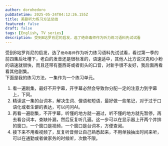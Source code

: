 ```yaml
---
author: dorohedoro
pubDatetime: 2025-05-24T04:12:26.155Z
title: 美剧听力练习方法总结
featured: false
draft: false
tags: [English, TV series]
description: 受到B站罗肖尼的启发，选了绝命毒师作为听力练习语料先试试看
---
```


受到B站罗肖尼的启发，选了`绝命毒师`作为听力练习语料先试试看，看过第一季的前四集后吐槽下，老白的发音还是很标准的，语速适中，其他人比方说汉克和小粉的语速就很快，而且还带有墨西哥或者街头的口音，对新手很不友好，我后面再看看其他剧集。<br>
下面是我的练习方法，一集作为一个练习单元。
1. 看一遍剧集，最好不开字幕，开字幕必然会导致你分配一定的注意力到字幕上，下同。
2. 精读这一集的台词本，解决生词、俚语和短语，最好做一些笔记，对于过于口语化或者生僻的表达，可以问问AI。
3. 再看一遍剧集，不开字幕，听懂的地方就一遍过，听不懂的地方就先暂停，再去看台词本，查缺补漏，然后反复听几遍。这一步可以在显示器上开两个并排的窗口，一个窗口是视频，一个窗口是台词本，方便查阅。
4. 接下来不用看视频了，反复听音频让自己熟悉起来，不用单独抽出时间来听，可以在通勤或者做家务的时候听，次数不限。